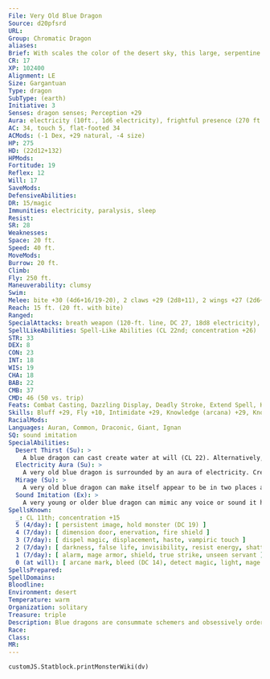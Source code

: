 ```yaml
---
File: Very Old Blue Dragon
Source: d20pfsrd
URL: 
Group: Chromatic Dragon
aliases: 
Brief: With scales the color of the desert sky, this large, serpentine dragon moves with an unsettling grace.
CR: 17
XP: 102400
Alignment: LE
Size: Gargantuan
Type: dragon
SubType: (earth)
Initiative: 3
Senses: dragon senses; Perception +29
Aura: electricity (10ft., 1d6 electricity), frightful presence (270 ft., DC 25)
AC: 34, touch 5, flat-footed 34
ACMods: (-1 Dex, +29 natural, -4 size)
HP: 275
HD: (22d12+132)
HPMods: 
Fortitude: 19
Reflex: 12
Will: 17
SaveMods: 
DefensiveAbilities: 
DR: 15/magic
Immunities: electricity, paralysis, sleep
Resist: 
SR: 28
Weaknesses: 
Space: 20 ft.
Speed: 40 ft.
MoveMods: 
Burrow: 20 ft.
Climb: 
Fly: 250 ft.
Maneuverability: clumsy
Swim: 
Melee: bite +30 (4d6+16/19-20), 2 claws +29 (2d8+11), 2 wings +27 (2d6+5), tail slap +27 (2d8+16)
Reach: 15 ft. (20 ft. with bite)
Ranged: 
SpecialAttacks: breath weapon (120-ft. line, DC 27, 18d8 electricity), crush (Medium creatures, DC 27, 4d6+16), desert thirst (DC 27), mirage, tail sweep (Small creatures, DC 27, 2d6+16)
SpellLikeAbilities: Spell-Like Abilities (CL 22nd; concentration +26)  At will-ghost sound (DC 14),hallucinatory terrain (DC 18), minor image (DC 16), ventriloquism (DC 15)
STR: 33
DEX: 8
CON: 23
INT: 18
WIS: 19
CHA: 18
BAB: 22
CMB: 37
CMD: 46 (50 vs. trip)
Feats: Combat Casting, Dazzling Display, Deadly Stroke, Extend Spell, Hover, Improved Critical (bite), Improved Initiative, Multiattack, Quicken Spell, Shatter Defenses, Weapon Focus (bite)
Skills: Bluff +29, Fly +10, Intimidate +29, Knowledge (arcana) +29, Knowledge (geography) +29, Knowledge (local) +29, Perception +29, Spellcraft +29, Stealth +12, Survival +29
RacialMods: 
Languages: Auran, Common, Draconic, Giant, Ignan
SQ: sound imitation
SpecialAbilities:
  Desert Thirst (Su): >
    A blue dragon can cast create water at will (CL 22). Alternatively, it can destroy an equal amount of liquid in a 10-foot burst. Unattended liquids are instantly reduced to sand. Liquid-based magic items (such as potions) and items in a creature's possession must succeed on a Will save (DC 27) or be destroyed.
  Electricity Aura (Su): >
    A very old blue dragon is surrounded by an aura of electricity. Creatures within 10 feet take 1d6 points of electricity damage at the beginning of the dragon's turn.
  Mirage (Su): >
    A very old blue dragon can make itself appear to be in two places at once as a free action for 22 rounds per day. This ability functions as project image but the dragon can use its breath weapon through the mirage.
  Sound Imitation (Ex): >
    A very young or older blue dragon can mimic any voice or sound it has heard by making a successful Bluff check against a listener's Sense Motive check.
SpellsKnown:
  _: CL 11th; concentration +15
  5 (4/day): [ persistent image, hold monster (DC 19) ]
  4 (7/day): [ dimension door, enervation, fire shield ]
  3 (7/day): [ dispel magic, displacement, haste, vampiric touch ]
  2 (7/day): [ darkness, false life, invisibility, resist energy, shatter ]
  1 (7/day): [ alarm, mage armor, shield, true strike, unseen servant ]
  0 (at will): [ arcane mark, bleed (DC 14), detect magic, light, mage hand, mending, message, read magic, resistance ]
SpellsPrepared: 
SpellDomains: 
Bloodline: 
Environment: desert
Temperature: warm
Organization: solitary
Treasure: triple
Description: Blue dragons are consummate schemers and obsessively orderly. In combat, blue dragons prefer to surprise foes if possible, and are not above retreating if the odds turn against them. They prefer to lair near those that they control, sometimes even within the confines of a city.
Race: 
Class: 
MR: 
---
```

```dataviewjs
customJS.Statblock.printMonsterWiki(dv)
```
